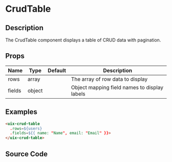 # CrudTable

## Description
The CrudTable component displays a table of CRUD data with pagination.

## Props
| Name      | Type       | Default | Description                                      |
|-----------|------------|---------|--------------------------------------------------|
| rows      | array      |         | The array of row data to display                 |
| fields    | object     |         | Object mapping field names to display labels     |

## Examples
```html
<uix-crud-table
  .rows=${users}
  .fields=${{ name: "Name", email: "Email" }}>
</uix-crud-table>
```

## Source Code